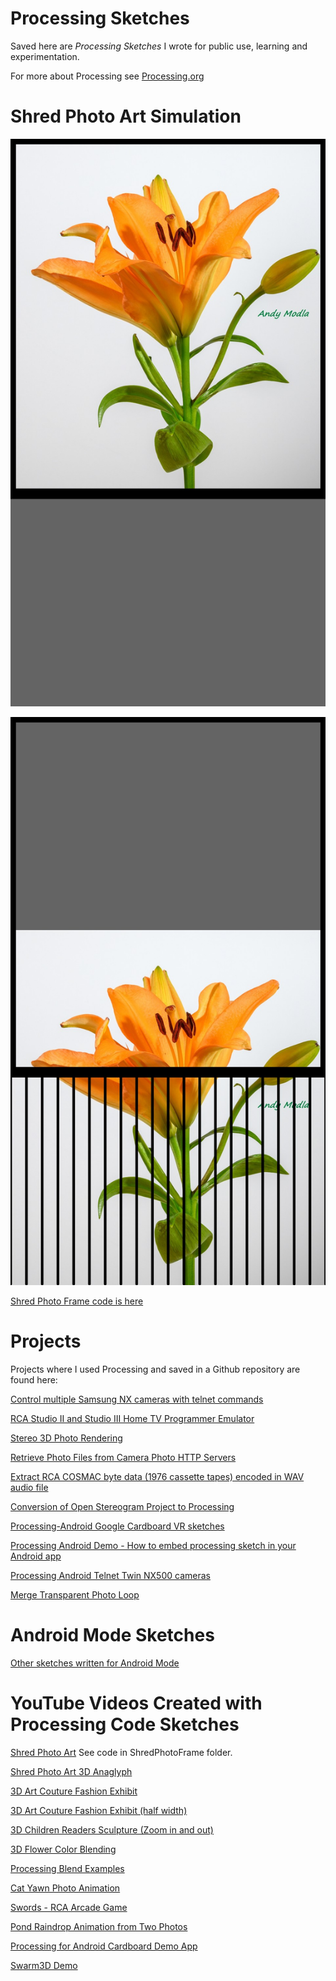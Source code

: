 # Processing Sketches
Saved here are _Processing Sketches_ I wrote for public use, learning and experimentation.

For more about Processing see [Processing.org](https://processing.org/)

# Shred Photo Art Simulation

![First Generated Frame for Shredded Photo Art](ShredPhotoFrame/video/frame001.jpg)

![Last Generated Frame for Shredded Photo Art](ShredPhotoFrame/video/frame082.jpg)

[Shred Photo Frame code is here](https://github.com/ajavamind/ProcessingSketches/tree/main/ShredPhotoFrame)


# Projects
Projects where I used Processing and saved in a Github repository are found here:

[Control multiple Samsung NX cameras with telnet commands](https://github.com/ajavamind/Multi-NX-Camera-Control)

[RCA Studio II and Studio III Home TV Programmer Emulator](https://github.com/ajavamind/rca-studio2)

[Stereo 3D Photo Rendering](https://github.com/ajavamind/StereoRenderExample)

[Retrieve Photo Files from Camera Photo HTTP Servers](https://github.com/ajavamind/GetFiles)

[Extract RCA COSMAC byte data (1976 cassette tapes) encoded in WAV audio file](https://github.com/ajavamind/Extract-WAV-Data)

[Conversion of Open Stereogram Project to Processing](https://github.com/ajavamind/OpenStereogram)

[Processing-Android Google Cardboard VR sketches](https://github.com/ajavamind/Processing-Cardboard)

[Processing Android Demo - How to embed processing sketch in your Android app](https://github.com/ajavamind/ProcessingAndroidDemo)

[Processing Android Telnet Twin NX500 cameras](https://github.com/ajavamind/ProcessingAndroidTelnetTwinNX500)

[Merge Transparent Photo Loop](https://github.com/ajavamind/MergeTransparentPhotoLoop)

# Android Mode Sketches

[Other sketches written for Android Mode](https://github.com/ajavamind/processing-android)

# YouTube Videos Created with Processing Code Sketches

  
[Shred Photo Art](https://youtu.be/zT58Xq-SjjI)  See code in ShredPhotoFrame folder.

[Shred Photo Art 3D Anaglyph](https://youtu.be/eS2jV-pJ1VI)

[3D Art Couture Fashion Exhibit](https://youtu.be/E1qOhr-95Xw)

[3D Art Couture Fashion Exhibit (half width)](https://youtu.be/v7Q8BkmMUdw)

[3D Children Readers Sculpture (Zoom in and out)](https://youtu.be/5adfnIxg5yk)

[3D Flower Color Blending](https://youtu.be/yEtTXWjYyvc)

[Processing Blend Examples](https://youtu.be/cKkwaVFYCd4)

[Cat Yawn Photo Animation](https://youtu.be/tjVFPhWwpE0)

[Swords - RCA Arcade Game](https://youtu.be/xbSNnIyc1K4)

[Pond Raindrop Animation from Two Photos](https://youtu.be/biUsRet6-xI)

[Processing for Android Cardboard Demo App](https://youtu.be/zs7SNsNCpqA)

[Swarm3D Demo](https://youtu.be/90Q82x0HjRg)
 
